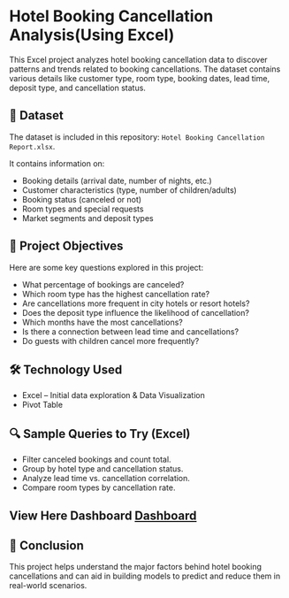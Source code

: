 # Hotel Booking Cancellation Analysis(Using Excel)

This Excel project analyzes hotel booking cancellation data to discover patterns and trends related to booking cancellations. The dataset contains various details like customer type, room type, booking dates, lead time, deposit type, and cancellation status.

## 📁 Dataset

The dataset is included in this repository: `Hotel Booking Cancellation Report.xlsx`.

It contains information on:
- Booking details (arrival date, number of nights, etc.)
- Customer characteristics (type, number of children/adults)
- Booking status (canceled or not)
- Room types and special requests
- Market segments and deposit types

## 🎯 Project Objectives

Here are some key questions explored in this project:

- What percentage of bookings are canceled?
- Which room type has the highest cancellation rate?
- Are cancellations more frequent in city hotels or resort hotels?
- Does the deposit type influence the likelihood of cancellation?
- Which months have the most cancellations?
- Is there a connection between lead time and cancellations?
- Do guests with children cancel more frequently?

## 🛠️ Technology Used

- Excel – Initial data exploration & Data Visualization 
- Pivot Table 

## 🔍 Sample Queries to Try (Excel)

- Filter canceled bookings and count total.
- Group by hotel type and cancellation status.
- Analyze lead time vs. cancellation correlation.
- Compare room types by cancellation rate.

## View Here Dashboard <a href="https://github.com/swati-9/Hotel-Booking-Cancellation-Analysis/blob/main/Screenshot%202025-06-02%20163119.png"> Dashboard </a>

## 📌 Conclusion

This project helps understand the major factors behind hotel booking cancellations and can aid in building models to predict and reduce them in real-world scenarios.
